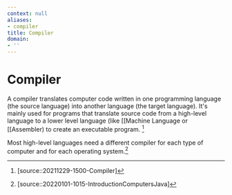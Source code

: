 ```yaml
---
context: null
aliases:
- compiler
title: Compiler
domain:
- ''
---
```


# Compiler

A compiler translates computer code written in one programming language (the source language) into another language (the target language). It's mainly used for programs that translate source code from a high-level language to a lower level language (like [[Machine Language or [[Assembler) to create an executable program. [^1]

Most high-level languages need a different compiler for each type of computer and for each operating system.[^2]

[^1]: [source::20211229-1500-Compiler]
[^2]: [source::20220101-1015-IntroductionComputersJava]
